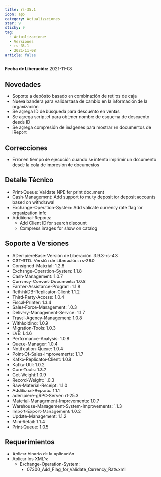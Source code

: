 ```yaml
---
title: rs-35.1
icon: app
category: Actualizaciones
star: 9
sticky: 9
tag:
  - Actualizaciones
  - Versiones
  - rs-35.1
  - 2021-11-08
article: false
---
```


**Fecha de Liberación:** 2021-11-08

## Novedades

- Soporte a depósito basado en combinación de retiros de caja
- Nueva bandera para validar tasa de cambio en la información de la organización
- Se agrega ID de búsqueda para descuento en ventas
- Se agrega scriptlet para obtener nombre de esquema de descuento desde ID
- Se agrega compresión de imágenes para mostrar en documentos de iReport

## Correcciones

- Error en tiempo de ejecución cuando se intenta imprimir un documento desde la cola de impresión de documentos

## Detalle Técnico

- Print-Queue: Validate NPE for print document
- Cash-Management: Add support to multy deposit for deposit accounts based on withdrawal
- Exchange-Operation-System: Add validate currency rate flag for organization info
- Additional-Reports:
  - Add Client ID for search discount
  - Compress images for show on catalog

## Soporte a Versiones

- ADempiereBase: Versión de Liberación: 3.9.3-rs-4.3
- CST-STD: Versión de Liberación: rs-28.0
- Consigned-Material: 1.2.8
- Exchange-Operation-System: 1.1.8
- Cash-Management: 1.0.7
- Currency-Convert-Documents: 1.0.8
- Farmer-Assistance-Program: 1.1.8
- RethinkDB-Replicator-Client: 1.1.2
- Third-Party-Access: 1.0.4
- Fiscal-Printer: 1.3.4
- Sales-Force-Management: 1.0.3
- Delivery-Management-Service: 1.1.7
- Travel-Agency-Management: 1.0.8
- Withholding: 1.0.9
- Migration-Tools: 1.0.3
- LVE: 1.4.6
- Performance-Analysis: 1.0.8
- Queue-Manager: 1.0.4
- Notification-Queue: 1.0.4
- Point-Of-Sales-Improvements: 1.1.7
- Kafka-Replicator-Client: 1.0.8
- Kafka-Util: 1.0.2
- Core-Tools: 1.3.7
- Get-Weight:1.0.9
- Record-Weight: 1.0.3
- Raw-Material-Receipt: 1.1.0
- Additional-Reports: 1.1.1
- adempiere-gRPC-Server: rt-25.3
- Material-Management-Improvements: 1.0.7
- Warehouse-Management-System-Improvements: 1.1.3
- Import-Export-Management: 1.0.2
- Update-Management: 1.1.2
- Mini-Retail: 1.1.4
- Print-Queue: 1.0.5

## Requerimientos

- Aplicar binario de la aplicación
- Aplicar los XML's:
  - Exchange-Operation-System:
    - 07300_Add_Flag_for_Validate_Currency_Rate.xml
